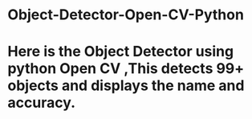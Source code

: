 # Object-Detector-Open-CV-Python
# Here is the Object Detector using python Open CV ,This detects 99+ objects and displays the name and accuracy.
